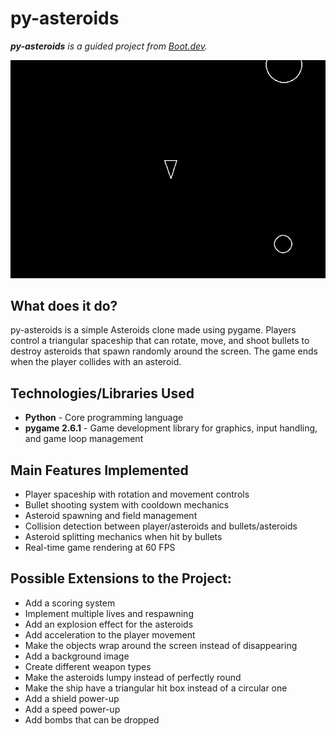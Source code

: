 # py-asteroids
***py-asteroids** is a guided project from [Boot.dev](https://www.boot.dev).*

![me](https://github.com/Edyth-K/py-asteroids/blob/main/preview.gif)

## What does it do?
py-asteroids is a simple Asteroids clone made using pygame. Players control a triangular spaceship that can rotate, move, and shoot bullets to destroy asteroids that spawn randomly around the screen. The game ends when the player collides with an asteroid.

## Technologies/Libraries Used
- **Python** - Core programming language
- **pygame 2.6.1** - Game development library for graphics, input handling, and game loop management

## Main Features Implemented
- Player spaceship with rotation and movement controls
- Bullet shooting system with cooldown mechanics
- Asteroid spawning and field management
- Collision detection between player/asteroids and bullets/asteroids
- Asteroid splitting mechanics when hit by bullets
- Real-time game rendering at 60 FPS

## Possible Extensions to the Project:
- Add a scoring system
- Implement multiple lives and respawning
- Add an explosion effect for the asteroids
- Add acceleration to the player movement
- Make the objects wrap around the screen instead of disappearing
- Add a background image
- Create different weapon types
- Make the asteroids lumpy instead of perfectly round
- Make the ship have a triangular hit box instead of a circular one
- Add a shield power-up
- Add a speed power-up
- Add bombs that can be dropped
